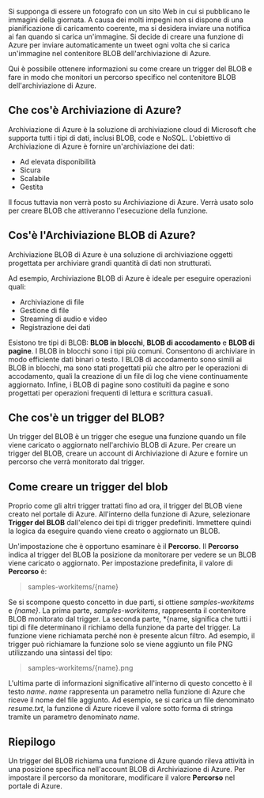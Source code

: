 Si supponga di essere un fotografo con un sito Web in cui si pubblicano le immagini della giornata. A causa dei molti impegni non si dispone di una pianificazione di caricamento coerente, ma si desidera inviare una notifica ai fan quando si carica un'immagine. Si decide di creare una funzione di Azure per inviare automaticamente un tweet ogni volta che si carica un'immagine nel contenitore BLOB dell'archiviazione di Azure.

Qui è possibile ottenere informazioni su come creare un trigger del BLOB e fare in modo che monitori un percorso specifico nel contenitore BLOB dell'archiviazione di Azure.

## <a name="what-is-azure-storage"></a>Che cos'è Archiviazione di Azure?

Archiviazione di Azure è la soluzione di archiviazione cloud di Microsoft che supporta tutti i tipi di dati, inclusi BLOB, code e NoSQL. L'obiettivo di Archiviazione di Azure è fornire un'archiviazione dei dati:

- Ad elevata disponibilità
- Sicura
- Scalabile
- Gestita

Il focus tuttavia non verrà posto su Archiviazione di Azure. Verrà usato solo per creare BLOB che attiveranno l'esecuzione della funzione.

## <a name="what-is-azure-blob-storage"></a>Cos'è l'Archiviazione BLOB di Azure?

Archiviazione BLOB di Azure è una soluzione di archiviazione oggetti progettata per archiviare grandi quantità di dati non strutturati. 

Ad esempio, Archiviazione BLOB di Azure è ideale per eseguire operazioni quali:

- Archiviazione di file
- Gestione di file
- Streaming di audio e video
- Registrazione dei dati

Esistono tre tipi di BLOB: **BLOB in blocchi**, **BLOB di accodamento** e **BLOB di pagine**. I BLOB in blocchi sono i tipi più comuni. Consentono di archiviare in modo efficiente dati binari o testo. I BLOB di accodamento sono simili ai BLOB in blocchi, ma sono stati progettati più che altro per le operazioni di accodamento, quali la creazione di un file di log che viene continuamente aggiornato. Infine, i BLOB di pagine sono costituiti da pagine e sono progettati per operazioni frequenti di lettura e scrittura casuali.

## <a name="what-is-a-blob-trigger"></a>Che cos'è un trigger del BLOB?

Un trigger del BLOB è un trigger che esegue una funzione quando un file viene caricato o aggiornato nell'archivio BLOB di Azure. Per creare un trigger del BLOB, creare un account di Archiviazione di Azure e fornire un percorso che verrà monitorato dal trigger.

## <a name="how-to-create-a-blob-trigger"></a>Come creare un trigger del blob

Proprio come gli altri trigger trattati fino ad ora, il trigger del BLOB viene creato nel portale di Azure. All'interno della funzione di Azure, selezionare **Trigger del BLOB** dall'elenco dei tipi di trigger predefiniti. Immettere quindi la logica da eseguire quando viene creato o aggiornato un BLOB.

Un'impostazione che è opportuno esaminare è il **Percorso**. Il **Percorso** indica al trigger del BLOB la posizione da monitorare per vedere se un BLOB viene caricato o aggiornato. Per impostazione predefinita, il valore di **Percorso** è: 

> samples-workitems/{name}

Se si scompone questo concetto in due parti, si ottiene *samples-workitems* e *{name}*. La prima parte, *samples-workitems*, rappresenta il contenitore BLOB monitorato dal trigger. La seconda parte, *{name, significa che tutti i tipi di file determinano il richiamo della funzione da parte del trigger. La funzione viene richiamata perché non è presente alcun filtro. Ad esempio, il trigger può richiamare la funzione solo se viene aggiunto un file PNG utilizzando una sintassi del tipo:

> samples-workitems/{name}.png

L'ultima parte di informazioni significative all'interno di questo concetto è il testo *name*. *name* rappresenta un parametro nella funzione di Azure che riceve il nome del file aggiunto. Ad esempio, se si carica un file denominato *resume.txt*, la funzione di Azure riceve il valore sotto forma di stringa tramite un parametro denominato *name*.

## <a name="summary"></a>Riepilogo

Un trigger del BLOB richiama una funzione di Azure quando rileva attività in una posizione specifica nell'account BLOB di Archiviazione di Azure. Per impostare il percorso da monitorare, modificare il valore **Percorso** nel portale di Azure.
